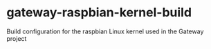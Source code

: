 # gateway-raspbian-kernel-build
Build configuration for the raspbian Linux kernel used in the Gateway project
